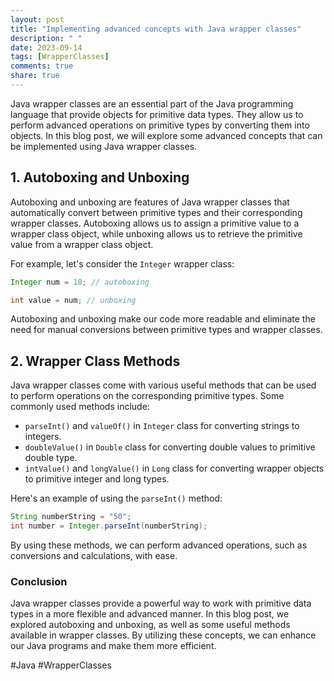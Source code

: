 ```yaml
---
layout: post
title: "Implementing advanced concepts with Java wrapper classes"
description: " "
date: 2023-09-14
tags: [WrapperClasses]
comments: true
share: true
---
```


Java wrapper classes are an essential part of the Java programming language that provide objects for primitive data types. They allow us to perform advanced operations on primitive types by converting them into objects. In this blog post, we will explore some advanced concepts that can be implemented using Java wrapper classes.

## 1. Autoboxing and Unboxing
Autoboxing and unboxing are features of Java wrapper classes that automatically convert between primitive types and their corresponding wrapper classes. Autoboxing allows us to assign a primitive value to a wrapper class object, while unboxing allows us to retrieve the primitive value from a wrapper class object.

For example, let's consider the `Integer` wrapper class:

```java
Integer num = 10; // autoboxing

int value = num; // unboxing
```

Autoboxing and unboxing make our code more readable and eliminate the need for manual conversions between primitive types and wrapper classes.

## 2. Wrapper Class Methods
Java wrapper classes come with various useful methods that can be used to perform operations on the corresponding primitive types. Some commonly used methods include:

- `parseInt()` and `valueOf()` in `Integer` class for converting strings to integers.
- `doubleValue()` in `Double` class for converting double values to primitive double type.
- `intValue()` and `longValue()` in `Long` class for converting wrapper objects to primitive integer and long types.

Here's an example of using the `parseInt()` method:

```java
String numberString = "50";
int number = Integer.parseInt(numberString);
```

By using these methods, we can perform advanced operations, such as conversions and calculations, with ease.

### Conclusion

Java wrapper classes provide a powerful way to work with primitive data types in a more flexible and advanced manner. In this blog post, we explored autoboxing and unboxing, as well as some useful methods available in wrapper classes. By utilizing these concepts, we can enhance our Java programs and make them more efficient.

#Java #WrapperClasses